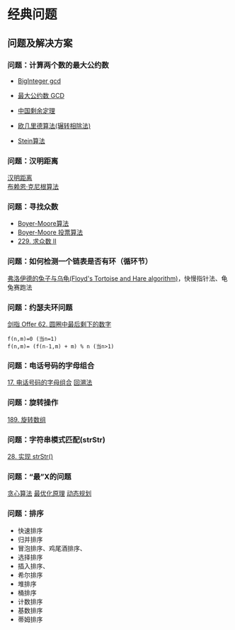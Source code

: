 # 经典问题
## 问题及解决方案

### 问题：计算两个数的最大公约数
- [BigInteger gcd](https://docs.oracle.com/javase/7/docs/api/java/math/BigInteger.html )
- [最大公约数 GCD](https://baike.baidu.com/item/%E6%9C%80%E5%A4%A7%E5%85%AC%E7%BA%A6%E6%95%B0/869308?fr=aladdin )
- [中国剩余定理](https://baike.baidu.com/item/%E5%AD%99%E5%AD%90%E5%AE%9A%E7%90%86?fromtitle=%E4%B8%AD%E5%9B%BD%E5%89%A9%E4%BD%99%E5%AE%9A%E7%90%86&fromid=11200132 )
- [欧几里德算法(辗转相除法)](https://baike.baidu.com/item/%E6%AC%A7%E5%87%A0%E9%87%8C%E5%BE%97%E7%AE%97%E6%B3%95/1647675?fromtitle=%E6%AC%A7%E5%87%A0%E9%87%8C%E5%BE%B7%E7%AE%97%E6%B3%95&fromid=9002848 )

- [Stein算法](https://baike.baidu.com/item/Stein%E7%AE%97%E6%B3%95/7874057 )

### 问题：汉明距离
[汉明距离](https://baike.baidu.com/item/%E6%B1%89%E6%98%8E%E8%B7%9D%E7%A6%BB/475174?fr=aladdin#4 )  
[布赖恩·克尼根算法](https://www.e-learn.cn/topic/3779838 )

### 问题：寻找众数
- [Boyer-Moore算法](https://baike.baidu.com/item/Boyer-%20Moore%E7%AE%97%E6%B3%95/16548374?fr=aladdin )
- [Boyer-Moore 投票算法](https://zhuanlan.zhihu.com/p/85474828 )
- [229. 求众数 II](https://leetcode-cn.com/problems/majority-element-ii/)

### 问题：如何检测一个链表是否有环（循环节）
[弗洛伊德的兔子与乌龟(Floyd's Tortoise and Hare algorithm)](https://zhuanlan.zhihu.com/p/105269431 )，快慢指针法、龟兔赛跑法

### 问题：约瑟夫环问题
[剑指 Offer 62. 圆圈中最后剩下的数字](https://leetcode-cn.com/problems/yuan-quan-zhong-zui-hou-sheng-xia-de-shu-zi-lcof/ )
```
f(n,m)=0 (当n=1)
f(n,m)= (f(n-1,m) + m) % n (当n>1)
```

### 问题：电话号码的字母组合
[17. 电话号码的字母组合](https://leetcode-cn.com/problems/letter-combinations-of-a-phone-number/)
[回溯法](https://baike.baidu.com/item/%E5%9B%9E%E6%BA%AF%E6%B3%95/86074?fr=aladdin)

### 问题：旋转操作
[189. 旋转数组](https://leetcode-cn.com/problems/rotate-array/) 

### 问题：字符串模式匹配(strStr)
[28. 实现 strStr()](https://leetcode-cn.com/problems/implement-strstr/)

### 问题：“最”X的问题
[贪心算法](https://baike.baidu.com/item/%E8%B4%AA%E5%BF%83%E7%AE%97%E6%B3%95/5411800 )
[最优化原理](https://baike.baidu.com/item/%E6%9C%80%E4%BC%98%E5%8C%96%E5%8E%9F%E7%90%86/797797?fr=aladdin )
[动态规划](https://baike.baidu.com/item/%E5%8A%A8%E6%80%81%E8%A7%84%E5%88%92/529408?fr=aladdin )

### 问题：排序
- 快速排序
- 归并排序
- 冒泡排序、鸡尾酒排序、
- 选择排序
- 插入排序、
- 希尔排序
- 堆排序
- 桶排序
- 计数排序
- 基数排序
- 蒂姆排序
